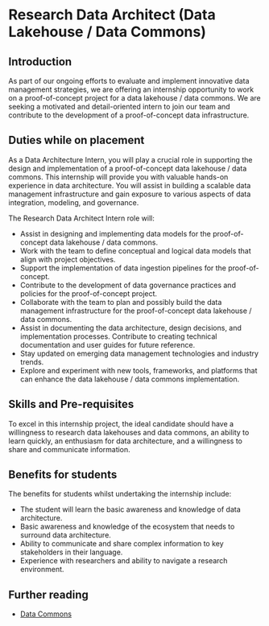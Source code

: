 # Research Data Architect (Data Lakehouse / Data Commons) 

## Introduction

As part of our ongoing efforts to evaluate and implement innovative data management strategies, we are offering an internship opportunity to work on a proof-of-concept project for a data lakehouse / data commons. We are seeking a motivated and detail-oriented intern to join our team and contribute to the development of a proof-of-concept data infrastructure. 

## Duties while on placement

As a Data Architecture Intern, you will play a crucial role in supporting the design and implementation of a proof-of-concept data lakehouse / data commons. This internship will provide you with valuable hands-on experience in data architecture. You will assist in building a scalable data management infrastructure and gain exposure to various aspects of data integration, modeling, and governance.

The Research Data Architect Intern role will: 
- Assist in designing and implementing data models for the proof-of-concept data lakehouse / data commons. 
- Work with the team to define conceptual and logical data models that align with project objectives. 
- Support the implementation of data ingestion pipelines for the proof-of-concept.
- Contribute to the development of data governance practices and policies for the proof-of-concept project. 
- Collaborate with the team to plan and possibly build the data management infrastructure for the proof-of-concept data lakehouse / data commons.
- Assist in documenting the data architecture, design decisions, and implementation processes. Contribute to creating technical documentation and user guides for future reference. 
- Stay updated on emerging data management technologies and industry trends. 
- Explore and experiment with new tools, frameworks, and platforms that can enhance the data lakehouse / data commons implementation. 

## Skills and Pre-requisites

To excel in this internship project, the ideal candidate should have a willingness to research data lakehouses and data commons, an ability to learn quickly, an enthusiasm for data architecture, and a willingness to share and communicate information. 



## Benefits for students 

The benefits for students whilst undertaking the internship include:

- The student will learn the basic awareness and knowledge of data architecture.
- Basic awareness and knowledge of the ecosystem that needs to surround data architecture. 
- Ability to communicate and share complex information to key stakeholders in their language. 
- Experience with researchers and ability to navigate a research environment. 


## Further reading
- [Data Commons](https://github.com/WEHI-ResearchComputing/data-commons/wiki)
